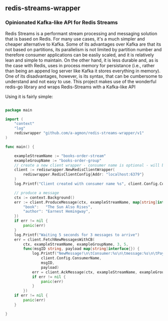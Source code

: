 ## redis-streams-wrapper
### Opinionated Kafka-like API for Redis Streams

Redis Streams is a performant stream processing and messaging solution that is based on Redis.
For many use cases, it's a much simpler and cheaper alternative to Kafka.
Some of its advantages over Kafka are that its not based on partitions, its parallelism is not limited by partition number and therefore consumer applications can be easliy scaled,
and it is relatively lean and simple to maintain. 
On the other hand, it is less durable and, as is the case with Redis, uses in process memory for persistance (i.e., rather than being an append log server like Kafka it stores everything in memory).
One of its disadvantages, however, is its syntax, that can be cumbersome to understand and not easy to use. 
This project makes use of the wonderful redis-go library and wraps Redis-Streams with a Kafka-like API

Using it is fairly simple:

```go

package main

import (
	"context"
	"log"
	rediswrapper "github.com/a-agmon/redis-streams-wrapper/v1"
)

func main() {

	exampleStreamName := "books-order-stream"
	exampleGroupName := "books-order-group"
	// create a new client wrapper - consumer name is optional - will be created if not provided
	client := rediswrapper.NewRedisClientWrapper(
		rediswrapper.RedisClientConfig{Addr: "localhost:6379"}
	)
	log.Printf("Client created with consumer name %s", client.Config.ConsumerName)

	// produce a message
	ctx := context.Background()
	err := client.ProduceMessage(ctx, exampleStreamName, map[string]interface{}{
		"book":   "The Sun Also Rises",
		"author": "Earnest Hemingway",
	})
	if err != nil {
		panic(err)
	}
	log.Printf("Waiting 5 seconds for 3 messages to arrive")
	err = client.FetchNewMessagesWithCB(
		ctx, exampleStreamName, exampleGroupName, 3, 5,
		func(msgID string, payload map[string]interface{}) {
			log.Printf("NewMessage!\n\tConsumer:%s\n\tmessage:%s\n\tPayload:%v\n\n",
				client.Config.ConsumerName,
				msgID,
				payload)
			err = client.AckMessage(ctx, exampleStreamName, exampleGroupName, msgID)
			if err != nil {
				panic(err)
			}
		})
	if err != nil {
		panic(err)
	}

}
```
